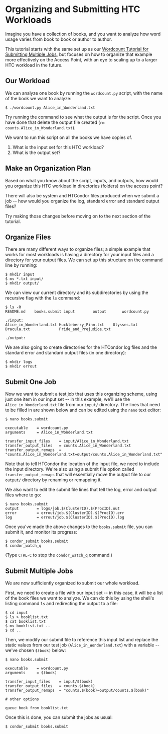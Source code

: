 # Organizing and Submitting HTC Workloads

Imagine you have a collection of books, and you want to analyze how word
usage varies from book to book or author to author. 

This tutorial starts with the same set up as 
our [Wordcount Tutorial for Submitting Multiple Jobs](https://support.opensciencegrid.org/support/solutions/articles/12000079856-wordcount-tutorial-for-submitting-multiple-jobs), but 
focuses on how to organize that example more effectively on the Access Point, 
with an eye to scaling up to a larger HTC workload in the future. 

## Our Workload

We can analyze one book by running the `wordcount.py` script, with the 
name of the book we want to analyze: 

	$ ./wordcount.py Alice_in_Wonderland.txt 

Try running the command to see what the output is for the script. Once you have done that
delete the output file created (`rm counts.Alice_in_Wonderland.txt`).

We want to run this script on all the books we have copies of. 

1. What is the input set for this HTC workload?
2. What is the output set?

## Make an Organization Plan

Based on what you know about the script, inputs, and outputs, how would 
you organize this HTC workload in directories (folders) on the access point? 

There will also be system and HTCondor files produced when we submit a job -- 
how would you organize the log, standard error and standard output files? 

Try making those changes before moving on to the next section of the tutorial. 

## Organize Files

There are many different ways to organize files; a simple example that works 
for most workloads is having a directory for your input files and a directory 
for your output files. We can set up this structure on the command line by running: 

	$ mkdir input
	$ mv *.txt input/
	$ mkdir output/

We can view our current directory and its subdirectories by using the recursive flag 
with the `ls` command: 

	$ ls -R
	README.md    books.submit input        output       wordcount.py

	./input:
	Alice_in_Wonderland.txt Huckleberry_Finn.txt    Ulysses.txt
	Dracula.txt             Pride_and_Prejudice.txt

	./output:

We are also going to create directories for the HTCondor log files and the 
standard error and standard output files (in one directory): 

	$ mkdir logs
	$ mkdir errout

## Submit One Job

Now we want to submit a test job that uses this organizing scheme, using just 
one item in our input set -- in this example, we'll use the `Alice_in_Wonderland.txt` 
file from our `input/` directory. The lines that need to be filled in are shown 
below and can be edited using the `nano` text editor: 

	$ nano books.submit

	executable    = wordcount.py
	arguments     = Alice_in_Wonderland.txt

	transfer_input_files    = input/Alice_in_Wonderland.txt
	transfer_output_files   = counts.Alice_in_Wonderland.txt
	transfer_output_remaps  = "counts.Alice_in_Wonderland.txt=output/counts.Alice_in_Wonderland.txt"

Note that to tell HTCondor the location of the input file, we need to include 
the input directory. We're also using a submit file option called 
`transfer_output_remaps` that will essentially move the output file to our 
`output/` directory by renaming or remapping it. 

We also want to edit the submit file lines that tell the log, error and output 
files where to go: 

	$ nano books.submit
	output        = logs/job.$(ClusterID).$(ProcID).out
	error         = errout/job.$(ClusterID).$(ProcID).err
	log           = errout/job.$(ClusterID).$(ProcID).log

Once you've made the above changes to the `books.submit` file, you can submit it, 
and monitor its progress: 

	$ condor_submit books.submit
	$ condor_watch_q

(Type `CTRL`-`C` to stop the `condor_watch_q` command.)

## Submit Multiple Jobs

We are now sufficiently organized to submit our whole workload. 

First, we need to create a file with our input set -- in this case, it will be a list of the 
book files we want to analyze. We can do this by using the shell's listing command `ls` and 
redirecting the output to a file: 

	$ cd input
	$ ls > booklist.txt
	$ cat booklist.txt
	$ mv booklist.txt ..
	$ cd ..

Then, we modify our submit file to reference this input list and replace the static values 
from our test job (`Alice_in_Wonderland.txt`) with a variable -- we've chosen `$(book)` below: 

	$ nano books.submit

	executable    = wordcount.py
	arguments     = $(book)

	transfer_input_files    = input/$(book)
	transfer_output_files   = counts.$(book)
	transfer_output_remaps  = "counts.$(book)=output/counts.$(book)"
	
	# other options
	
	queue book from booklist.txt

Once this is done, you can submit the jobs as usual: 

	$ condor_submit books.submit
